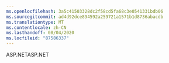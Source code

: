 ```yaml
---
ms.openlocfilehash: 3a5c41503328dc2f58cd5fa68c3e0541331bdb06
ms.sourcegitcommit: ad4d92dce894592a259721a1571b1d8736abacdb
ms.translationtype: MT
ms.contentlocale: zh-CN
ms.lasthandoff: 08/04/2020
ms.locfileid: "87586337"
---
```

 <span data-ttu-id="198f2-101">ASP.NET</span><span class="sxs-lookup"><span data-stu-id="198f2-101">ASP.NET</span></span> 